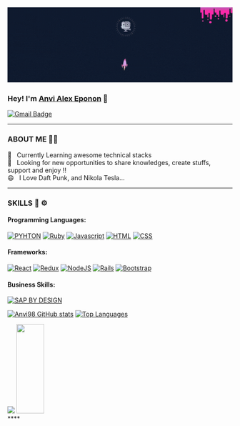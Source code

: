 <!--Cancel Changes
**Anvi98/Anvi98** is a ✨ _special_ ✨ repository because its `README.md` (this file) appears on your GitHub profile.

Here are some ideas to get you started:

- 🔭 I’m currently working on ...
- 🌱 I’m currently learning ...
- 👯 I’m looking to collaborate on ...
- 🤔 I’m looking for help with ...
- 💬 Ask me about ...
- 📫 How to reach me: ...
- 😄 Pronouns: ...
- ⚡ Fun fact: ...
-->
<img src="https://github.com/Anvi98/Anvi98/blob/main/anvi.gif" alt="Anvi gif" title="Hello World !!, I'm Alex" width="1000"/>

### Hey! I'm [Anvi Alex Eponon](https://www.linkedin.com/in/anvi-alex-eponon/) 👋 

[![Gmail Badge](https://img.shields.io/badge/gmail-c14438?style=for-the-badge&logo=Gmail&logoColor=white)](mailto:epononanvialex@gmail.com)

****
###  ABOUT ME 👩🏽
 💼 &nbsp; Currently Learning awesome technical stacks <br>
 🔭 &nbsp; Looking for new opportunities to share knowledges, create stuffs, support and enjoy !!<br>
 😄 &nbsp; I Love Daft Punk, and Nikola Tesla...
 ****
 ### SKILLS 🔧 ⚙️
 #### Programming Languages:
[![PYHTON](https://img.shields.io/badge/Python-3776AB?style=for-the-badge&logo=python&logoColor=white)](https://github.com/Anvi98)
[![Ruby](https://img.shields.io/badge/ruby-%23CC342D.svg?&style=for-the-badge&logo=ruby&logoColor=white)](https://github.com/Anvi98)
[![Javascript](https://img.shields.io/badge/javascript%20-%23323330.svg?&style=for-the-badge&logo=javascript&logoColor=%23F7DF1E)](https://github.com/Anvi98)
[![HTML](https://img.shields.io/badge/html5%20-%23E34F26.svg?&style=for-the-badge&logo=html5&logoColor=white)](https://github.com/Anvi98)
[![CSS](https://img.shields.io/badge/css3%20-%231572B6.svg?&style=for-the-badge&logo=css3&logoColor=white)](https://github.com/Anvi98)

#### Frameworks:
[![React](https://img.shields.io/badge/react%20-%2320232a.svg?&style=for-the-badge&logo=react&logoColor=%2361DAFB)](https://github.com/Anvi98)
[![Redux](https://img.shields.io/badge/redux%20-%23593d88.svg?&style=for-the-badge&logo=redux&logoColor=white)](https://github.com/Anvi98)
[![NodeJS](https://img.shields.io/badge/Node.js-43853D?style=for-the-badge&logo=node.js&logoColor=white)](https://github.com/Anvi98)
[![Rails](https://img.shields.io/badge/rails%20-%23CC0000.svg?&style=for-the-badge&logo=ruby-on-rails&logoColor=white)](https://github.com/Anvi98)
[![Bootstrap](https://img.shields.io/badge/bootstrap%20-%23563D7C.svg?&style=for-the-badge&logo=bootstrap&logoColor=white)](https://github.com/Anvi98)

#### Business Skills:
[![SAP BY DESIGN](https://img.shields.io/badge/SAP-0FAAFF?style=for-the-badge&logo=sap&logoColor=white)](https://github.com/Anvi98)

[![Anvi98 GitHub stats](https://github-readme-stats.vercel.app/api?username=Anvi98)](https://github.com/Anvi98/github-readme-stats)
[![Top Languages](https://github-readme-stats.vercel.app/api/top-langs/?username=Anvi98&layout=compact)](https://github.com/Anvi98/github-readme-stats)

<div display="flex">
  <img src="https://github-readme-stats.vercel.app/api?username=Anvi98" height="200px"/> 
  <img src="https://github-readme-stats.vercel.app/api/top-langs/?username=Anvi98&hide=html" height="200px" width="35%"/>
</div>
****

